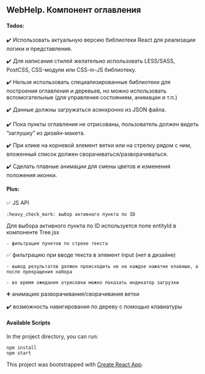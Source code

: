 ## WebHelp. Компонент оглавления

#### Todos:

:heavy_check_mark: Использовать актуальную версию библиотеки React для реализации логики и представления.

:heavy_check_mark: Для написания стилей желательно использовать LESS/SASS, PostCSS, CSS-модули или CSS-in-JS библиотеку.

:heavy_check_mark: Нельзя использовать специализированные библиотеки для построения оглавления и деревьев, но можно использовать вспомогательные (для управления состоянием, анимации и т.п.)

:heavy_check_mark: Данные должны загружаться асинхронно из JSON файла.

:heavy_check_mark: Пока пункты оглавления не отрисованы, пользователь должен видеть “заглушку” из дизайн-макета.

:heavy_check_mark: При клике на корневой элемент ветки или на стрелку рядом с ним, вложенный список должен сворачиваться/разворачиваться.

:heavy_check_mark: Сделать плавные анимации для смены цветов и изменения положения иконки.

#### Plus:

:white_check_mark: JS API

    :heavy_check_mark: выбор активного пункта по ID

Для выбора активного пункта по ID используется поле entityId в компоненте Tree.jsx
 
    - фильтрация пунктов по строке текста
    

:white_check_mark: фильтрацию при вводе текста в элемент input (нет в дизайне)

    - вывод результатов должен происходить не на каждое нажатие клавиши, а после прекращения набора

    - во время ожидания отрисовки можно показать индикатор загрузки

:heavy_plus_sign: анимацию разворачивания/сворачивания ветки

:heavy_check_mark: возможность навигирования по дереву с помощью клавиатуры


#### Available Scripts

In the project directory, you can run:

```npm
npm install
npm start
```

This project was bootstrapped with [Create React App](https://github.com/facebook/create-react-app).

